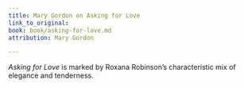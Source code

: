```yaml
---
title: Mary Gordon on Asking for Love
link_to_original: 
book: book/asking-for-love.md
attribution: Mary Gordon

---
```

*Asking for Love* is marked by Roxana Robinson’s characteristic mix of elegance and tenderness.